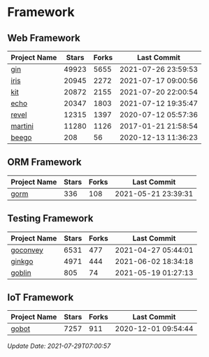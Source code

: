 # Framework

## Web Framework
| Project Name | Stars | Forks | Last Commit |
| ------------ | ----- | ----- | ----------- |
| [gin](https://github.com/gin-gonic/gin) | 49923 | 5655 | 2021-07-26 23:59:53 |
| [iris](https://github.com/kataras/iris) | 20945 | 2272 | 2021-07-17 09:00:56 |
| [kit](https://github.com/go-kit/kit) | 20872 | 2155 | 2021-07-20 22:00:54 |
| [echo](https://github.com/labstack/echo) | 20347 | 1803 | 2021-07-12 19:35:47 |
| [revel](https://github.com/revel/revel) | 12315 | 1397 | 2020-07-12 05:57:36 |
| [martini](https://github.com/go-martini/martini) | 11280 | 1126 | 2017-01-21 21:58:54 |
| [beego](https://github.com/astaxie/beego) | 208 | 56 | 2020-12-13 11:36:23 |

## ORM Framework
| Project Name | Stars | Forks | Last Commit |
| ------------ | ----- | ----- | ----------- |
| [gorm](https://github.com/jinzhu/gorm) | 336 | 108 | 2021-05-21 23:39:31 |

## Testing Framework
| Project Name | Stars | Forks | Last Commit |
| ------------ | ----- | ----- | ----------- |
| [goconvey](https://github.com/smartystreets/goconvey) | 6531 | 477 | 2021-04-27 05:44:01 |
| [ginkgo](https://github.com/onsi/ginkgo) | 4971 | 444 | 2021-06-02 18:34:18 |
| [goblin](https://github.com/franela/goblin) | 805 | 74 | 2021-05-19 01:27:13 |

## IoT Framework
| Project Name | Stars | Forks | Last Commit |
| ------------ | ----- | ----- | ----------- |
| [gobot](https://github.com/hybridgroup/gobot) | 7257 | 911 | 2020-12-01 09:54:44 |

*Update Date: 2021-07-29T07:00:57*